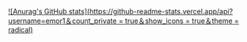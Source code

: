 <!-- ### Hi there 👋 -->

[![Anurag's GitHub stats](https://github-readme-stats.vercel.app/api?username=emor1＆count_private = true＆show_icons = true＆theme = radical)](https://github.com/anuraghazra/github-readme-statsa)

<!-- ！[AnuragのGitHub統計]（https://github-readme-stats.vercel.app/api？emor1 = anuraghazra＆hide = contribs、prs）
！[AnuragのGitHub統計]（https://github-readme-stats.vercel.app/api？emor1 = anuraghazra＆count_private = true）
！[AnuragのGitHub統計]（https://github-readme-stats.vercel.app/api？emor1 = anuraghazra＆show_icons = true）
！[AnuragのGitHub統計]（https://github-readme-stats.vercel.app/api？emor1 = anuraghazra＆show_icons = true＆theme = radical）
 -->
<!--
**emor1/emor1** is a ✨ _special_ ✨ repository because its `README.md` (this file) appears on your GitHub profile.

Here are some ideas to get you started:

- 🔭 I’m currently working on ...
- 🌱 I’m currently learning ...
- 👯 I’m looking to collaborate on ...
- 🤔 I’m looking for help with ...
- 💬 Ask me about ...
- 📫 How to reach me: ...
- 😄 Pronouns: ...
- ⚡ Fun fact: ...
-->
